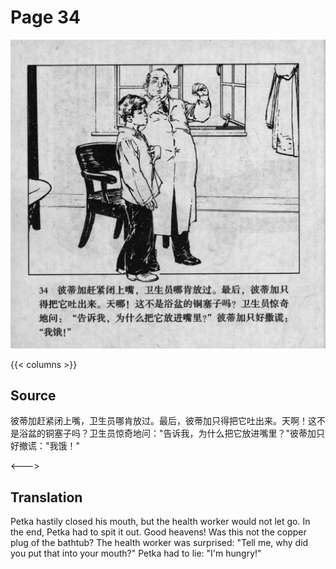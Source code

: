 # Page 34

 ![biao page](./../../../images/biao/seifert0726_biao_0038_034.jpg)

{{< columns >}}

## Source

彼蒂加赶紧闭上嘴，卫生员哪肯放过。最后，彼蒂加只得把它吐出来。天啊！这不是浴盆的铜塞子吗？卫生员惊奇地问："告诉我，为什么把它放进嘴里？"彼蒂加只好撤谎："我饿！"

<--->

## Translation

Petka hastily closed his mouth, but the health worker would not let go. In the end, Petka had to spit it out. Good heavens! Was this not the copper plug of the bathtub? The health worker was surprised: "Tell me, why did you put that into your mouth?" Petka had to lie: "I'm hungry!"
